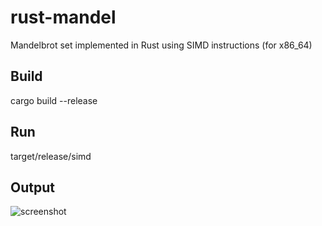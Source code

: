 # rust-mandel
Mandelbrot set implemented in Rust using SIMD instructions (for x86_64)

## Build
cargo build --release

## Run
target/release/simd

## Output 
![screenshot](https://user-images.githubusercontent.com/53612676/69485448-eec77900-0e3f-11ea-9f3d-a2643f634ded.png)
